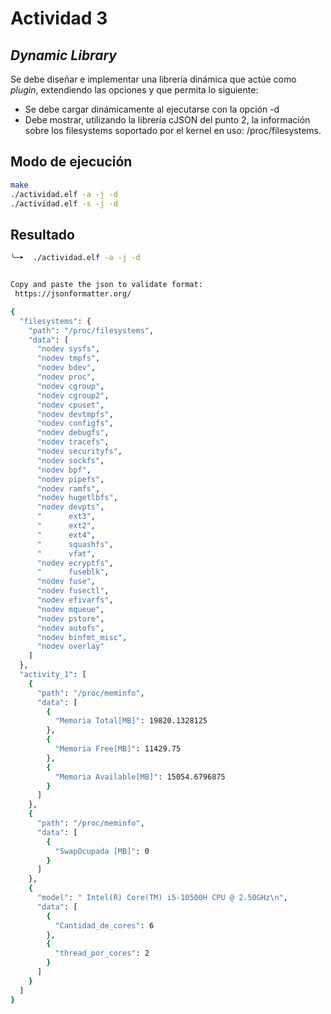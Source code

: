 # Actividad 3
## _Dynamic Library_
Se debe diseñar e implementar una librería dinámica que actúe como _plugin_, extendiendo las opciones y que permita lo siguiente:
  - Se debe cargar dinámicamente al ejecutarse con la opción -d
  - Debe mostrar, utilizando la librería cJSON del punto 2, la información sobre los filesystems soportado por el kernel en uso: /proc/filesystems.
## Modo de ejecución

```bash
make
./actividad.elf -a -j -d 
./actividad.elf -s -j -d
```

## Resultado

```bash
╰─➤  ./actividad.elf -a -j -d


Copy and paste the json to validate format:
 https://jsonformatter.org/

{
  "filesystems": {
    "path": "/proc/filesystems",
    "data": [
      "nodev sysfs",
      "nodev tmpfs",
      "nodev bdev",
      "nodev proc",
      "nodev cgroup",
      "nodev cgroup2",
      "nodev cpuset",
      "nodev devtmpfs",
      "nodev configfs",
      "nodev debugfs",
      "nodev tracefs",
      "nodev securityfs",
      "nodev sockfs",
      "nodev bpf",
      "nodev pipefs",
      "nodev ramfs",
      "nodev hugetlbfs",
      "nodev devpts",
      "      ext3",
      "      ext2",
      "      ext4",
      "      squashfs",
      "      vfat",
      "nodev ecryptfs",
      "      fuseblk",
      "nodev fuse",
      "nodev fusectl",
      "nodev efivarfs",
      "nodev mqueue",
      "nodev pstore",
      "nodev autofs",
      "nodev binfmt_misc",
      "nodev overlay"
    ]
  },
  "activity_1": [
    {
      "path": "/proc/meminfo",
      "data": [
        {
          "Memoria Total[MB]": 19820.1328125
        },
        {
          "Memoria Free[MB]": 11429.75
        },
        {
          "Memoria Available[MB]": 15054.6796875
        }
      ]
    },
    {
      "path": "/proc/meminfo",
      "data": [
        {
          "SwapOcupada [MB]": 0
        }
      ]
    },
    {
      "model": " Intel(R) Core(TM) i5-10500H CPU @ 2.50GHz\n",
      "data": [
        {
          "Cantidad_de_cores": 6
        },
        {
          "thread_por_cores": 2
        }
      ]
    }
  ]
}

```